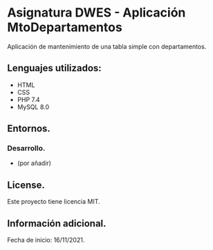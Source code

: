 # Asignatura DWES - Aplicación MtoDepartamentos
Aplicación de mantenimiento de una tabla simple con departamentos.

## Lenguajes utilizados:
* HTML
* CSS
* PHP 7.4
* MySQL 8.0

## Entornos.
### Desarrollo.
* (por añadir)

## License.
Este proyecto tiene licencia MIT.

## Información adicional.
Fecha de inicio: 16/11/2021.

